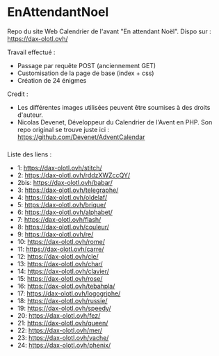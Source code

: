 # EnAttendantNoel
Repo du site Web Calendrier de l'avant "En attendant Noël".
Dispo sur : https://dax-olotl.ovh/

Travail effectué :
 - Passage par requête POST (anciennement GET)
 - Customisation de la page de base (index + css)
 - Création de 24 énigmes
 

Credit :
 - Les différentes images utilisées peuvent être soumises à des droits d'auteur.
 - Nicolas Devenet, Développeur du Calendrier de l'Avent en PHP.
Son repo original se trouve juste ici : https://github.com/Devenet/AdventCalendar

###

Liste des liens :
 - 1: https://dax-olotl.ovh/stitch/
 - 2: https://dax-olotl.ovh/rddzXWZccQY/
 - 2bis: https://dax-olotl.ovh/babar/
 - 3: https://dax-olotl.ovh/telegraphe/
 - 4: https://dax-olotl.ovh/oldelaf/
 - 5: https://dax-olotl.ovh/brique/
 - 6: https://dax-olotl.ovh/alphabet/
 - 7: https://dax-olotl.ovh/flash/
 - 8: https://dax-olotl.ovh/couleur/
 - 9: https://dax-olotl.ovh/re/
 - 10: https://dax-olotl.ovh/rome/
 - 11: https://dax-olotl.ovh/carre/
 - 12: https://dax-olotl.ovh/cle/
 - 13: https://dax-olotl.ovh/char/
 - 14: https://dax-olotl.ovh/clavier/
 - 15: https://dax-olotl.ovh/rose/
 - 16: https://dax-olotl.ovh/tebahpla/
 - 17: https://dax-olotl.ovh/logogriphe/
 - 18: https://dax-olotl.ovh/russie/
 - 19: https://dax-olotl.ovh/speedy/
 - 20: https://dax-olotl.ovh/fez/
 - 21: https://dax-olotl.ovh/queen/
 - 22: https://dax-olotl.ovh/mer/
 - 23: https://dax-olotl.ovh/vache/
 - 24: https://dax-olotl.ovh/phenix/
